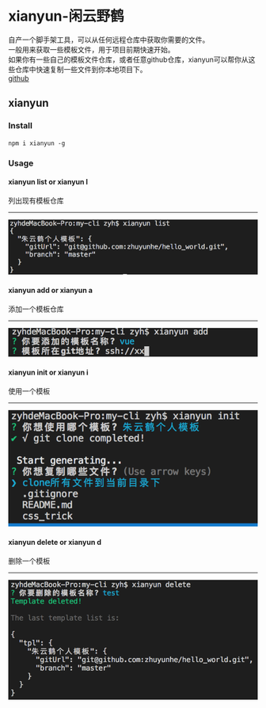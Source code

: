 # xianyun-闲云野鹤  
自产一个脚手架工具，可以从任何远程仓库中获取你需要的文件。  
一般用来获取一些模板文件，用于项目前期快速开始。  
如果你有一些自己的模板文件仓库，或者任意github仓库，xianyun可以帮你从这些仓库中快速复制一些文件到你本地项目下。  
[github](https://github.com/zhuyunhe/xianyun-cli)

## xianyun

### Install
```
npm i xianyun -g
```
### Usage  

#### xianyun list or xianyun l  
列出现有模板仓库   

---
![](./screenshot/list.png)
#### xianyun add or xianyun a  
添加一个模板仓库

---
![](./screenshot/add.png)

#### xianyun init or xianyun i  
使用一个模板  

---
![](./screenshot/init.png)  

#### xianyun delete or xianyun d  
删除一个模板  

---
![](./screenshot/delete.png)